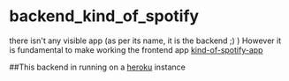 # backend_kind_of_spotify 

there isn't any visible app (as per its name, it is the backend ;) )
However it is fundamental to make working the frontend app [kind-of-spotify-app](https://jonasrivas.github.io/frontend_kind_of_spotify)


##This backend in running on a [heroku](https://www.heroku.com) instance
